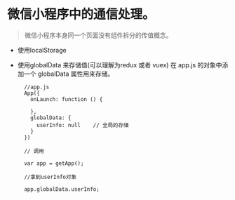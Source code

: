 # 微信小程序中的通信处理。

> 微信小程序本身同一个页面没有组件拆分的传值概念。

- 使用localStorage

- 使用globalData 来存储值(可以理解为redux 或者  vuex)
  在 app.js 的对象中添加一个 globalData 属性用来存储。
  ```
    //app.js
	App({
	  onLaunch: function () {
	  
	  },
	  globalData: {
		userInfo: null    // 全局的存储
	  }
	})
  ```
  ```
    // 调用
	
	var app = getApp();
	
	//拿到userInfo对象
	
	app.globalData.userInfo;
  ```